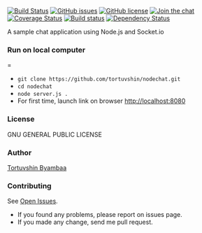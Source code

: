 [![Build Status](https://travis-ci.org/tortuvshin/nodechat.svg?branch=master)](https://travis-ci.org/tortuvshin/nodechat)
[![GitHub issues](https://img.shields.io/github/issues/tortuvshin/nodechat.svg?style=flat-square)](https://github.com/tortuvshin/nodechat/issues)
[![GitHub license](https://img.shields.io/badge/license-GPLv2-blue.svg?style=flat-square)](https://raw.githubusercontent.com/tortuvshin/nodechat/master/LICENSE)
[![Join the chat](https://badges.gitter.im/tortuvshin/nodechat.svg)](https://gitter.im/tortuvshin/nodechat?utm_source=badge&utm_medium=badge&utm_campaign=pr-badge)
[![Coverage Status](https://coveralls.io/repos/github/tortuvshin/nodechat/badge.svg?branch=master)](https://coveralls.io/github/tortuvshin/nodechat?branch=master)
[![Build status](https://ci.appveyor.com/api/projects/status/obbdkssggquc4rsu/branch/master?svg=true)](https://ci.appveyor.com/project/tortuvshin/nodechat/branch/master)
[![Dependency Status](https://david-dm.org/tortuvshin/nodechat.svg)](https://david-dm.org/tortuvshin/nodechat)


A sample chat application using Node.js and Socket.io

### Run on local computer
=
- `git clone https://github.com/tortuvshin/nodechat.git`
- `cd nodechat`
- `node server.js .`
- For first time, launch link on browser
  [http://localhost:8080](http://localhost:8080)

### License
GNU GENERAL PUBLIC LICENSE

### Author
[Tortuvshin Byambaa](http://tortuvshin.github.io/)


### Contributing

See [Open Issues](https://github.com/tortuvshin/nodechat/issues).

- If you found any problems, please report on issues page.
- If you made any change, send me pull request.

